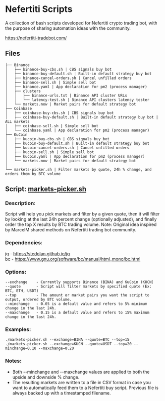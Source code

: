 # Nefertiti Scripts

A collection of bash scripts developed for Nefertiti crypto trading bot, with the purpose of sharing automation ideas with the community.

https://nefertiti-tradebot.com/

## Files
```
├── Binance
│   ├── binance-buy-cbs.sh | CBS signals buy bot
│   ├── binance-buy-default.sh | Built-in default strategy buy bot
│   ├── binance-cancel-orders.sh | Cancel unfilled orders
│   ├── binance-sell.sh | Simple sell bot
│   ├── binance.yaml | App declaration for pm2 (process manager)
│   ├── clusters
│   │   ├── binance-urls.txt | Binance API cluster URLs
│   │   └── latency-test.sh | Binance API clusters latency tester
│   └── markets.now | Market pairs for default strategy bot
├── Coinbase
│   ├── coinbase-buy-cbs.sh | CBS signals buy bot
│   ├── coinbase-buy-default.sh | Built-in default strategy buy bot | ALL markets
│   ├── coinbase-sell.sh | Simple sell bot
│   └── coinbase.yaml | App declaration for pm2 (process manager)
├── KuCoin
│   ├── kucoin-buy-cbs.sh | CBS signals buy bot
│   ├── kucoin-buy-default.sh | Built-in default strategy buy bot
│   ├── kucoin-cancel-orders.sh | Cancel unfilled orders
│   ├── kucoin-sell.sh | Simple sell bot
│   ├── kucoin.yaml | App declaration for pm2 (process manager)
│   └── markets.now | Market pairs for default strategy bot
│
└── markets-picker.sh | Filter markets by quote, 24h % change, and orders them by BTC volume
```


## Script: [markets-picker.sh](https://github.com/rleons/nefertiti-scripts/blob/main/markets-picker.sh)

### Description:
Script will help you pick markets and filter by a given quote, then it will filter by looking at the last 24h percent change (optionally adjusted), and finally order the top X results by BTC trading volume. Note: Original idea inspired by MarcelM shared methods on Nefertiti trading bot community. 

### Dependencies:
jq - https://stedolan.github.io/jq <br>
bc - https://www.gnu.org/software/bc/manual/html_mono/bc.html

### Options:
```
--exchange    - Currently supports Binance (BINA) and KuCoin (KUCN)
--quote       - Script will filter markets by specified quote (Ex: BTC, ETH, USDT)
--top         - The amount or market pairs you want the script to output, ordered by BTC volume.
--minchange   - 0.05 is a default value and refers to 5% minimum change in the last 24h.
--maxchange   - 0.15 is a default value and refers to 15% maximum change in the last 24h.
```

### Examples:
```
./markets-picker.sh --exchange=BINA --quote=BTC --top=15
./markets-picker.sh --exchange=KUCN --quote=USDT --top=20 --minchange=0.10 --maxchange=0.20
```

### Notes:
- Both --minchange and --maxchange values are applied to both the upside and downside % change. <br>
- The resulting markets are written to a file in CSV format in case you want to automatically feed them to a Nefertiti buy script. Previous file is always backed up with a timestamped filename.
